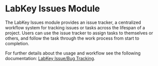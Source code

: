 # LabKey Issues Module

The LabKey Issues module provides an issue tracker, a centralized workflow system for tracking issues or tasks across 
the lifespan of a project. Users can use the issue tracker to assign tasks to themselves or others, and follow the 
task through the work process from start to completion.

For further details about the usage and workflow see the following documentation:
[LabKey Issue/Bug Tracking].

[LabKey Issue/Bug Tracking]: https://www.labkey.org/Documentation/wiki-page.view?name=issues

